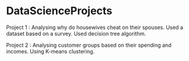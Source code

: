 # DataScienceProjects
Project 1 : Analysing why do housewives cheat on their spouses. Used a dataset based on a survey. Used decision tree algorithm.

Project 2 : Analysing customer groups based on their spending and incomes. Using K-means clustering. 
